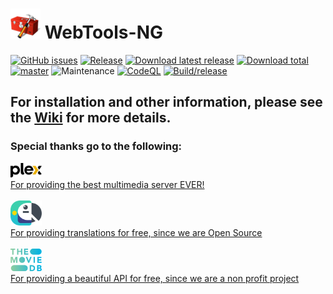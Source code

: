 # ![Logo](https://github.com/WebTools-NG/WebTools-NG/blob/master/wiki/icons/WebTools-48-NG.png) WebTools-NG

[![GitHub issues](https://img.shields.io/github/issues/WebTools-NG/WebTools-NG.svg?style=flat)](https://github.com/WebTools-NG/WebTools-NG/issues)
[![Release](https://img.shields.io/github/release/WebTools-NG/WebTools-NG.svg?style=flat)](https://github.com/WebTools-NG/WebTools-NG/releases/latest)
[![Download latest release](https://img.shields.io/github/downloads/WebTools-NG/WebTools-NG/latest/total.svg)](https://github.com/WebTools-NG/WebTools-NG/releases/latest)
[![Download total](https://img.shields.io/github/downloads/WebTools-NG/WebTools-NG/total.svg)](https://github.com/WebTools-NG/WebTools-NG/releases)
[![master](https://img.shields.io/badge/master-stable-green.svg?maxAge=2592000)]('')
![Maintenance](https://img.shields.io/badge/Maintained-Yes-green.svg)
[![CodeQL](https://github.com/WebTools-NG/WebTools-NG/workflows/CodeQL/badge.svg)](https://github.com/WebTools-NG/WebTools-NG/actions?query=workflow%3ACodeQL)
[![Build/release](https://github.com/WebTools-NG/WebTools-NG/actions/workflows/release.yml/badge.svg)](https://github.com/WebTools-NG/WebTools-NG/actions/workflows/release.yml)

## For installation and other information, please see the [Wiki](https://github.com/WebTools-NG/WebTools-NG/wiki) for more details.


### Special thanks go to the following:

<a href="https://plex.tv/">
    <img alt="Plex" src="https://github.com/WebTools-NG/WebTools-NG/blob/master/wiki/icons/Plex_logo_2022.png" width="50">
</a>
<br>
<a href="https://plex.tv/">
    For providing the best multimedia server EVER!
</a>
<br>
<br>
<a href="https://poeditor.com/">
    <img alt="POEditor" src="https://github.com/WebTools-NG/WebTools-NG/blob/master/wiki/icons/poeditor.png" width="50">
</a>
<br>
<a href="https://poeditor.com/">
    For providing translations for free, since we are Open Source
</a>
<br>
<br>
<a href="https://www.themoviedb.org/">
    <img alt="TMDB" src="https://github.com/WebTools-NG/WebTools-NG/blob/master/wiki/icons/TMDB-Full.svg" width="50">
</a>
<br>
<a href="https://www.themoviedb.org/">
    For providing a beautiful API for free, since we are a non profit project
</a>



